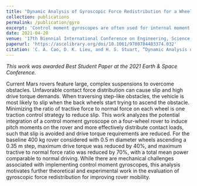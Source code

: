 ```yaml
---
title: "Dynamic Analysis of Gyroscopic Force Redistribution for a Wheeled Rover"
collection: publications
permalink: /publication/gyro
excerpt: 'Control moment gyroscopes are often used for internal moment control (attitude tracking) in low gravity environments. This work models and evaluates the application of a CMG to a wheeled rover for redistributing its wheel-contact loads to better climb large obstacles.'
date: 2021-04-20
venue: '17th Biennial International Conference on Engineering, Science, Construction, and Operations in Challenging Environments'
paperurl: 'https://ascelibrary.org/doi/10.1061/9780784483374.032'
citation: 'C. A. Cao, D. K. Lieu, and H. S. Stuart, “Dynamic Analysis of Gyroscopic Force Redistribution for a Wheeled Rover,” in Earth and Space 2021, Virtual Conference: American Society of Civil Engineers, Apr. 2021, pp. 318–327. doi: 10.1061/9780784483374.032.'
---
```


*This work was awarded Best Student Paper at the 2021 Earth & Space Conference.*

<!-- Insert gif of gyro & rover  -->

Current Mars rovers feature large, complex suspensions to overcome obstacles. Unfavorable contact force distribution can cause slip and high drive torque demands. When traversing step-like obstacles, the vehicle is most likely to slip when the back wheels start trying to ascend the obstacle. Minimizing the ratio of tractive force to normal force on each wheel is one traction control strategy to reduce slip. This work analyzes the potential integration of a control moment gyroscope on a four-wheel rover to induce pitch moments on the rover and more effectively distribute contact loads, such that slip is avoided and drive torque requirements are reduced. For the baseline 400 kg rover considered with 0.5 m diameter wheels ascending a 0.35 m step, maximum drive torque was reduced by 40%, and maximum tractive to normal force ratio was reduced by 70%, with a total mean power comparable to normal driving. While there are mechanical challenges associated with implementing control moment gyroscopes, this analysis motivates further theoretical and experimental work in the evaluation of gyroscopic force redistribution for improving rover mobility.


